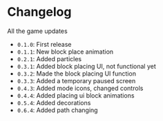 # Changelog
All the game updates

- `0.1.0`: First release
- `0.1.1`: New block place animation
- `0.2.1`: Added particles
- `0.3.1`: Added block placing UI, not functional yet
- `0.3.2`: Made the block placing UI function
- `0.3.3`: Added a temporary paused screen
- `0.4.3`: Added mode icons, changed controls
- `0.4.4`: Added placing ui block animations
- `0.5.4`: Added decorations
- `0.6.4`: Added path changing
